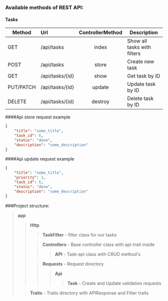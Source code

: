 ### Available methods of REST API:

#### Tasks


| Method        | Url                | ControllerMethod  | Description                 |
| ------------- |:-------------------|:-----:    |-----------------------------|
| GET           | /api/tasks         | index     | Show all tasks with filters |
| POST          | /api/tasks         | store     | Create new task             |
| GET           | /api/tasks/{id}        | show      | Get task by ID              |
| PUT/PATCH     | /api/tasks/{id} | update    | Update task by ID           |
| DELETE        | /api/tasks/{id} | destroy   | Delete task by ID           |


####Api store request example
```json
{
    "title": "some_title",
    "task_id": 6,
    "status": "done",
    "description": "some_description"
}
```

####Api update request example 

```json
{
    "title": "some_title",
    "priority": 3,
    "task_id": 6,
    "status": "done",
    "description": "some_description"
}
```
###Project structure:
><b>app</b>
>><b>Http</b>
>>><b>TaskFilter</b> - filter class for our tasks
>>
>>><b>Controllers</b> - Base controller class with api-trait inside
>>>><b>API</b> - Task-api class with CRUD method's
>>
>>><b>Requests</b> - Request directory
>>>><b>Api</b>
>>>>><b>Task</b> - Create and Update validation requests
>
>><b>Traits</b> - Traits directory with APIResponse and Filter traits
